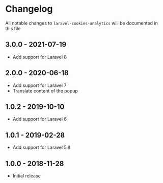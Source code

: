 # Changelog

All notable changes to `laravel-cookies-analytics` will be documented in this file

## 3.0.0 - 2021-07-19

- Add support for Laravel 8

## 2.0.0 - 2020-06-18

- Add support for Laravel 7
- Translate content of the popup

## 1.0.2 - 2019-10-10

- Add support for Laravel 6

## 1.0.1 - 2019-02-28

- Add support for Laravel 5.8

## 1.0.0 - 2018-11-28

- Initial release
